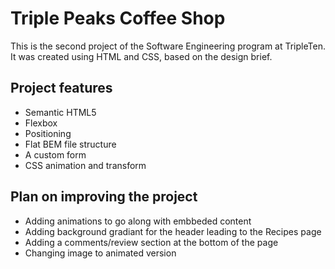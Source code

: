 # Triple Peaks Coffee Shop

This is the second project of the Software Engineering program at TripleTen. It was created using HTML and CSS, based on the design brief.

## Project features

- Semantic HTML5
- Flexbox
- Positioning
- Flat BEM file structure
- A custom form
- CSS animation and transform

## Plan on improving the project

- Adding animations to go along with embbeded content
- Adding background gradiant for the header leading to the Recipes page
- Adding a comments/review section at the bottom of the page
- Changing image to animated version
